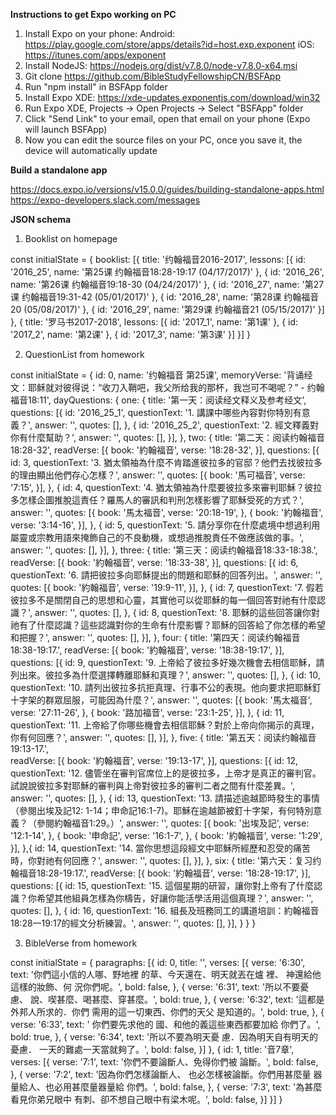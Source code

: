 ﻿<B>Instructions to get Expo working on PC</B>

1) Install Expo on your phone:
Android: https://play.google.com/store/apps/details?id=host.exp.exponent
iOS: https://itunes.com/apps/exponent
2) Install NodeJS: https://nodejs.org/dist/v7.8.0/node-v7.8.0-x64.msi
3) Git clone https://github.com/BibleStudyFellowshipCN/BSFApp
4) Run "npm install" in BSFApp folder
5) Install Expo XDE: https://xde-updates.exponentjs.com/download/win32
6) Run Expo XDE, Projects -> Open Projects -> Select "BSFApp" folder
7) Click "Send Link" to your email, open that email on your phone (Expo will launch BSFApp)
8) Now you can edit the source files on your PC, once you save it, the device will automatically update


<B>Build a standalone app</B>

https://docs.expo.io/versions/v15.0.0/guides/building-standalone-apps.html
https://expo-developers.slack.com/messages

<B>JSON schema</B>

1. Booklist on homepage

const initialState = {
  booklist: [{
    title: '约翰福音2016-2017',
    lessons: [{
      id: '2016_25',
      name: '第25课 约翰福音18:28-19:17 (04/17/2017)'
    }, {
      id: '2016_26',
      name: '第26课 约翰福音19:18-30 (04/24/2017)'
    }, {
      id: '2016_27',
      name: '第27课 约翰福音19:31-42 (05/01/2017)'
    }, {
      id: '2016_28',
      name: '第28课 约翰福音20 (05/08/2017)'
    }, {
      id: '2016_29',
      name: '第29课 约翰福音21 (05/15/2017)'
    }]
  }, {
    title: '罗马书2017-2018',
    lessons: [{
      id: '2017_1',
      name: '第1课'
    }, {
      id: '2017_2',
      name: '第2课'
    }, {
      id: '2017_3',
      name: '第3课'
    }]
  }]
}

2. QuestionList from homework

const initialState = {
  id: 0,
  name: '约翰福音 第25课',
  memoryVerse: '背诵经文：耶稣就对彼得说：“收刀入鞘吧，我父所给我的那杯，我岂可不喝呢？” - 约翰福音18:11',
  dayQuestions:  {
    one: {
      title: '第一天：阅读经文释义及参考经文',
      questions: [{
        id: '2016_25_1',
        questionText: '1. 講課中哪些內容對你特別有意義？',
        answer: '',
        quotes: [],
      }, {
        id: '2016_25_2',
        questionText: '2. 經文釋義對你有什麼幫助？',
        answer: '',
        quotes: [],
      }],
    },
    two: {
      title: '第二天：阅读约翰福音18:28-32',
      readVerse: [{
          book: '約翰福音',
          verse: '18:28-32',
        }],
      questions: [{
        id: 3,
        questionText: '3. 猶太領袖為什麼不肯踏進彼拉多的官邸？他們去找彼拉多的理由顯出他們存心怎樣？',
        answer: '',
        quotes: [{
          book: '馬可福音',
          verse: '7:15',
        }],
      }, {
        id: 4,
        questionText: '4. 猶太領袖為什麼要彼拉多來審判耶穌？彼拉多怎樣企圖推脫這責任？羅馬人的審訊和判刑怎樣影響了耶穌受死的方式？',
        answer: '',
        quotes: [{
          book: '馬太福音',
          verse: '20:18-19',
        }, {
          book: '約翰福音',
          verse: '3:14-16',
        }],
      }, {
        id: 5,
        questionText: '5. 請分享你在什麼處境中想過利用屬靈或宗教用語來掩飾自己的不良動機，或想過推脫責任不做應該做的事。',
        answer: '',
        quotes: [],
      }],
    },
    three: {
      title: '第三天：阅读约翰福音18:33-18:38.',
      readVerse: [{
          book: '約翰福音',
          verse: '18:33-38',
        }],
      questions: [{
        id: 6,
        questionText: '6. 請把彼拉多向耶穌提出的問題和耶穌的回答列出。',
        answer: '',
        quotes: [{
          book: '約翰福音',
          verse: '19:9-11',
        }],
      }, {
        id: 7,
        questionText: '7. 假若彼拉多不是關閉自己的思想和心靈，其實他可以從耶穌的每一個回答對祂有什麼認識？',
        answer: '',
        quotes: [],
      }, {
        id: 8,
        questionText: '8. 耶穌的這些回答讓你對祂有了什麼認識？這些認識對你的生命有什麼影響？耶穌的回答給了你怎樣的希望和把握？',
        answer: '',
        quotes: [],
      }],
    },
    four: {
      title: '第四天：阅读约翰福音18:38-19:17.',
      readVerse: [{
          book: '約翰福音',
          verse: '18:38-19:17',
        }],
      questions: [{
        id: 9,
        questionText: '9. 上帝給了彼拉多好幾次機會去相信耶穌，請列出來。彼拉多為什麼選擇轉離耶穌和真理？',
        answer: '',
        quotes: [],
      }, {
        id: 10,
        questionText: '10. 請列出彼拉多抗拒真理、行事不公的表現。他向要求把耶穌釘十字架的群眾屈服，可能因為什麼？',
        answer: '',
        quotes: [{
          book: '馬太福音',
          verse: '27:11-26',
        }, {
          book: '路加福音',
          verse: '23:1-25',
        }],
      }, {
        id: 11,
        questionText: '11. 上帝給了你哪些機會去相信耶穌？對於上帝向你揭示的真理，你有何回應？',
        answer: '',
        quotes: [],
      }],
    },
    five: {
      title: '第五天：阅读约翰福音19:13-17.',      
      readVerse: [{
          book: '約翰福音',
          verse: '19:13-17',
        }],
      questions: [{
        id: 12,
        questionText: '12. 儘管坐在審判官席位上的是彼拉多，上帝才是真正的審判官。試說說彼拉多對耶穌的審判與上帝對彼拉多的審判二者之間有什麼差異。',
        answer: '',
        quotes: [],
      }, {
        id: 13,
        questionText: '13. 請描述逾越節時發生的事情（參閱出埃及記12: 1-14；申命記16:1-7)。耶穌在逾越節被釘十字架，有何特別意義？（參閱約翰福音1:29。）',
        answer: '',
        quotes: [{
          book: '出埃及記',
          verse: '12:1-14',
        }, {
          book: '申命記',
          verse: '16:1-7',
        }, {
          book: '約翰福音',
          verse: '1:29',
        }],
      },{
        id: 14,
        questionText: '14. 當你思想這段經文中耶穌所經歷和忍受的痛苦時，你對祂有何回應？',
        answer: '',
        quotes: [],
      }],
    },
    six: {
      title: '第六天：复习约翰福音18:28-19:17.',
      readVerse: [{
        book: '約翰福音',
        verse: '18:28-19:17',
      }],
      questions: [{
        id: 15,
        questionText: '15. 這個星期的研習，讓你對上帝有了什麼認識？你希望其他組員怎樣為你檮告，好讓你能活學活用這個真理？',
        answer: '',
        quotes: [],
      }, {
        id: 16,
        questionText: '16. 組長及班務同工的講道培訓：約翰福音18:28一19:17的經文分析練習。',
        answer: '',
        quotes: [],
      }],
    }
  }
}

3. BibleVerse from homework

const initialState = {
  paragraphs: [{
    id: 0,
    title: '',
    verses: [{
      verse: '6:30',
      text: '你們這小信的人哪、野地裡 的草、今天還在、明天就丟在爐 裡、 神還給他這樣的妝飾、何 況你們呢。',
      bold: false,
    }, {
      verse: '6:31',
      text: '所以不要憂慮、 說、喫甚麼、喝甚麼、穿甚麼。',
      bold: true,
    }, {
      verse: '6:32',
      text: '這都是外邦人所求的．你們 需用的這一切東西、你們的天父 是知道的。',
      bold: true,
    }, {
      verse: '6:33',
      text: '	你們要先求他的 國、和他的義這些東西都要加給 你們了。',
      bold: true,
    }, {
      verse: '6:34',
      text: '所以不要為明天憂 慮．因為明天自有明天的憂慮． 一天的難處一天當就夠了。',
      bold: false,
    }]
  }, {
    id: 1,
    title: '音7章',
    verses: [{
      verse: '7:1',
      text: '你們不要論斷人、免得你們被 論斷。',
      bold: false,
    }, {
      verse: '7:2',
      text: '因為你們怎樣論斷人、 也必怎樣被論斷。你們用甚麼量 器量給人、也必用甚麼量器量給 你們。',
      bold: false,
    }, {
      verse: '7:3',
      text: '為甚麼看見你弟兄眼中 有刺、卻不想自己眼中有梁木呢。',
      bold: false,
    }]
  }]
}
